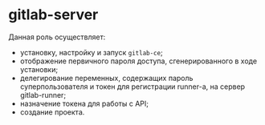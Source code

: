 gitlab-server
=========

Данная роль осуществляет:
- установку, настройку и запуск `gitlab-ce`;
- отображение первичного пароля доступа, сгенерированного в ходе установки;
- делегирование переменных, содержащих пароль суперпользователя и токен для регистрации runner-а, на сервер gitlab-runner;
- назначение токена для работы с API;
- создание проекта.

